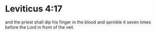 # Leviticus 4:17

and the priest shall dip his finger in the blood and sprinkle it seven times before the Lord in front of the veil.
